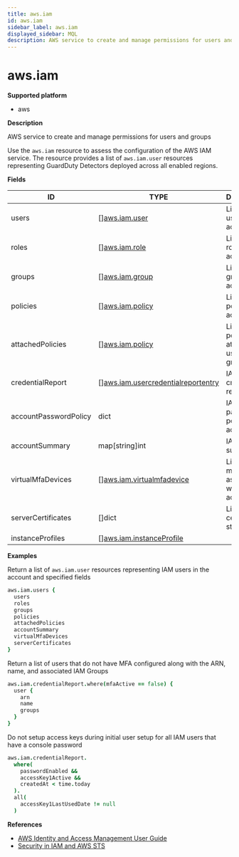 ```yaml
---
title: aws.iam
id: aws.iam
sidebar_label: aws.iam
displayed_sidebar: MQL
description: AWS service to create and manage permissions for users and groups
---
```


# aws.iam

**Supported platform**

- aws

**Description**

AWS service to create and manage permissions for users and groups

Use the `aws.iam` resource to assess the configuration of the AWS IAM service. The resource provides a list of `aws.iam.user` resources representing GuardDuty Detectors deployed across all enabled regions.

**Fields**

| ID                    | TYPE                                                                                | DESCRIPTION                                             |
| --------------------- | ----------------------------------------------------------------------------------- | ------------------------------------------------------- |
| users                 | &#91;&#93;[aws.iam.user](aws.iam.user.md)                                           | List of IAM users in the account                        |
| roles                 | &#91;&#93;[aws.iam.role](aws.iam.role.md)                                           | List of IAM roles in the account                        |
| groups                | &#91;&#93;[aws.iam.group](aws.iam.group.md)                                         | List of IAM groups in the account                       |
| policies              | &#91;&#93;[aws.iam.policy](aws.iam.policy.md)                                       | List of IAM policies in the account                     |
| attachedPolicies      | &#91;&#93;[aws.iam.policy](aws.iam.policy.md)                                       | List of IAM policies attached to a user, role, or group |
| credentialReport      | &#91;&#93;[aws.iam.usercredentialreportentry](aws.iam.usercredentialreportentry.md) | IAM credential report                                   |
| accountPasswordPolicy | dict                                                                                | IAM account password policy for the account             |
| accountSummary        | map[string]int                                                                      | IAM account summary                                     |
| virtualMfaDevices     | &#91;&#93;[aws.iam.virtualmfadevice](aws.iam.virtualmfadevice.md)                   | List of virtual mfs devices associated with the account |
| serverCertificates    | &#91;&#93;dict                                                                      | List of server certificates stored in IAM               |
| instanceProfiles      | &#91;&#93;[aws.iam.instanceProfile](aws.iam.instanceprofile.md)                     |                                                         |

**Examples**

Return a list of `aws.iam.user` resources representing IAM users in the account and specified fields

```coffee
aws.iam.users {
  users
  roles
  groups
  policies
  attachedPolicies
  accountSummary
  virtualMfaDevices
  serverCertificates
}
```

Return a list of users that do not have MFA configured along with the ARN, name, and associated IAM Groups

```coffee
aws.iam.credentialReport.where(mfaActive == false) {
  user {
    arn
    name
    groups
  }
}
```

Do not setup access keys during initial user setup for all IAM users that have a console password

```coffee
aws.iam.credentialReport.
  where(
    passwordEnabled &&
    accessKey1Active &&
    createdAt < time.today
  ).
  all(
    accessKey1LastUsedDate != null
  )
```

**References**

- [AWS Identity and Access Management User Guide](https://docs.aws.amazon.com/IAM/latest/UserGuide/introduction.html)
- [Security in IAM and AWS STS](https://docs.aws.amazon.com/IAM/latest/UserGuide/security.html)
